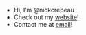 - Hi, I’m @nickcrepeau
- Check out my [website](https://nickcrepeau.com/)!
- Contact me at [email](gmail@nickcrepeau.com)!
